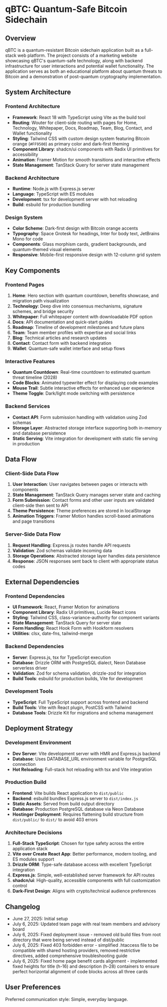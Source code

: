 # qBTC: Quantum-Safe Bitcoin Sidechain

## Overview

qBTC is a quantum-resistant Bitcoin sidechain application built as a full-stack web platform. The project consists of a marketing website showcasing qBTC's quantum-safe technology, along with backend infrastructure for user interactions and potential wallet functionality. The application serves as both an educational platform about quantum threats to Bitcoin and a demonstration of post-quantum cryptography implementation.

## System Architecture

### Frontend Architecture
- **Framework**: React 18 with TypeScript using Vite as the build tool
- **Routing**: Wouter for client-side routing with pages for Home, Technology, Whitepaper, Docs, Roadmap, Team, Blog, Contact, and Wallet functionality
- **Styling**: Tailwind CSS with custom design system featuring Bitcoin orange (`#FF9500`) as primary color and dark-first theming
- **Component Library**: shadcn/ui components with Radix UI primitives for accessibility
- **Animation**: Framer Motion for smooth transitions and interactive effects
- **State Management**: TanStack Query for server state management

### Backend Architecture
- **Runtime**: Node.js with Express.js server
- **Language**: TypeScript with ES modules
- **Development**: tsx for development server with hot reloading
- **Build**: esbuild for production bundling

### Design System
- **Color Scheme**: Dark-first design with Bitcoin orange accents
- **Typography**: Space Grotesk for headings, Inter for body text, JetBrains Mono for code
- **Components**: Glass morphism cards, gradient backgrounds, and quantum-themed visual elements
- **Responsive**: Mobile-first responsive design with 12-column grid system

## Key Components

### Frontend Pages
1. **Home**: Hero section with quantum countdown, benefits showcase, and migration path visualization
2. **Technology**: Deep dive into consensus mechanisms, signature schemes, and bridge security
3. **Whitepaper**: Full whitepaper content with downloadable PDF option
4. **Docs**: API documentation and quick-start guides
5. **Roadmap**: Timeline of development milestones and future plans
6. **Team**: Team member profiles with expertise and social links
7. **Blog**: Technical articles and research updates
8. **Contact**: Contact form with backend integration
9. **Wallet**: Quantum-safe wallet interface and setup flows

### Interactive Features
- **Quantum Countdown**: Real-time countdown to estimated quantum threat timeline (2028)
- **Code Blocks**: Animated typewriter effect for displaying code examples
- **Mouse Trail**: Subtle interactive effects for enhanced user experience
- **Theme Toggle**: Dark/light mode switching with persistence

### Backend Services
- **Contact API**: Form submission handling with validation using Zod schemas
- **Storage Layer**: Abstracted storage interface supporting both in-memory and database persistence
- **Static Serving**: Vite integration for development with static file serving in production

## Data Flow

### Client-Side Data Flow
1. **User Interaction**: User navigates between pages or interacts with components
2. **State Management**: TanStack Query manages server state and caching
3. **Form Submission**: Contact forms and other user inputs are validated client-side then sent to API
4. **Theme Persistence**: Theme preferences are stored in localStorage
5. **Animation Triggers**: Framer Motion handles scroll-based animations and page transitions

### Server-Side Data Flow
1. **Request Handling**: Express.js routes handle API requests
2. **Validation**: Zod schemas validate incoming data
3. **Storage Operations**: Abstracted storage layer handles data persistence
4. **Response**: JSON responses sent back to client with appropriate status codes

## External Dependencies

### Frontend Dependencies
- **UI Framework**: React, Framer Motion for animations
- **Component Library**: Radix UI primitives, Lucide React icons
- **Styling**: Tailwind CSS, class-variance-authority for component variants
- **State Management**: TanStack Query for server state
- **Form Handling**: React Hook Form with Hookform resolvers
- **Utilities**: clsx, date-fns, tailwind-merge

### Backend Dependencies
- **Server**: Express.js, tsx for TypeScript execution
- **Database**: Drizzle ORM with PostgreSQL dialect, Neon Database serverless driver
- **Validation**: Zod for schema validation, drizzle-zod for integration
- **Build Tools**: esbuild for production builds, Vite for development

### Development Tools
- **TypeScript**: Full TypeScript support across frontend and backend
- **Build Tools**: Vite with React plugin, PostCSS with Tailwind
- **Database Tools**: Drizzle Kit for migrations and schema management

## Deployment Strategy

### Development Environment
- **Dev Server**: Vite development server with HMR and Express.js backend
- **Database**: Uses DATABASE_URL environment variable for PostgreSQL connection
- **Hot Reloading**: Full-stack hot reloading with tsx and Vite integration

### Production Build
- **Frontend**: Vite builds React application to `dist/public`
- **Backend**: esbuild bundles Express.js server to `dist/index.js`
- **Static Assets**: Served from build output directory
- **Database**: Production PostgreSQL database via Neon Database
- **Hostinger Deployment**: Requires flattening build structure from `dist/public/` to `dist/` to avoid 403 errors

### Architecture Decisions
1. **Full-Stack TypeScript**: Chosen for type safety across the entire application stack
2. **Vite over Create React App**: Better performance, modern tooling, and ES modules support
3. **Drizzle ORM**: Type-safe database access with excellent TypeScript integration
4. **Express.js**: Simple, well-established server framework for API routes
5. **shadcn/ui**: High-quality, accessible components with full customization control
6. **Dark-First Design**: Aligns with crypto/technical audience preferences

## Changelog
- June 27, 2025: Initial setup
- July 6, 2025: Updated team page with real team members and advisory board
- July 6, 2025: Fixed deployment issue - removed old build files from root directory that were being served instead of dist/public
- July 6, 2025: Fixed 403 forbidden error - simplified .htaccess file to be compatible with shared hosting providers, removed restrictive directives, added comprehensive troubleshooting guide
- July 6, 2025: Fixed home page benefit cards alignment - implemented fixed heights for title (h-16) and description (h-28) containers to ensure perfect horizontal alignment of code blocks across all three cards

## User Preferences

Preferred communication style: Simple, everyday language.

